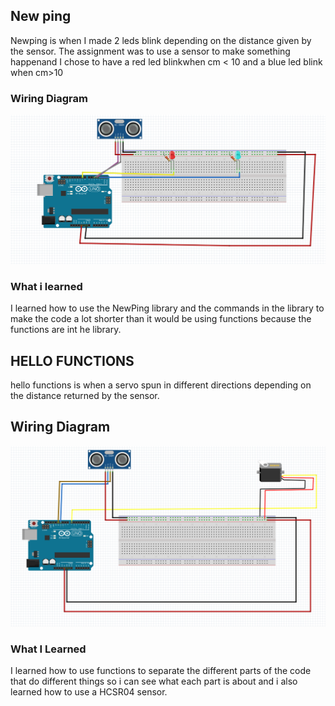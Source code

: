 
## New ping
Newping is when I made 2 leds blink depending on the distance given by the sensor. The assignment was to use a sensor to make something happenand I chose to have a red led blinkwhen cm < 10 and a blue led blink when cm>10
### Wiring Diagram
![New Ping](newping/newpingwiring.PNG)

### What i learned
I learned how to use the NewPing library and the commands in the library to make the code a lot shorter than it would be using functions because the functions are int he library.

## HELLO FUNCTIONS
hello functions is when a servo spun in different directions depending on the distance returned by the sensor.

## Wiring Diagram
![hellofunctions](hellofunctions/heelo.PNG)

### What I Learned
I learned how to use functions to separate the different parts of the code that do different things so i can see what each part is about and i also learned how to use a HCSR04 sensor.

